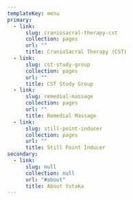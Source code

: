 ```yaml
---
templateKey: menu
primary:
  - link:
      slug: craniosacral-therapy-cst
      collection: pages
      url: ""
      title: CranioSacral Therapy (CST)
  - link:
      slug: cst-study-group
      collection: pages
      url: ""
      title: CST Study Group
  - link:
      slug: remedial-massage
      collection: pages
      url: ""
      title: Remedial Massage
  - link:
      slug: still-point-inducer
      collection: pages
      url: ""
      title: Still Point Inducer
secondary:
  - link:
      slug: null
      collection: null
      url: "#about"
      title: About Yutaka
---
```

